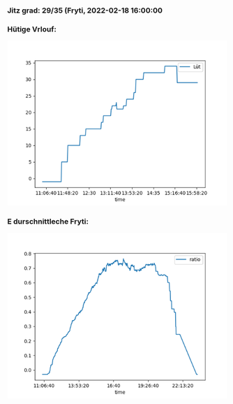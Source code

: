 ### Jitz grad: 29/35 (Fryti, 2022-02-18 16:00:00

### Hütige Vrlouf:
![Graph](Today.png)

### E durschnittleche Fryti:
![Graph](Fryti.png)